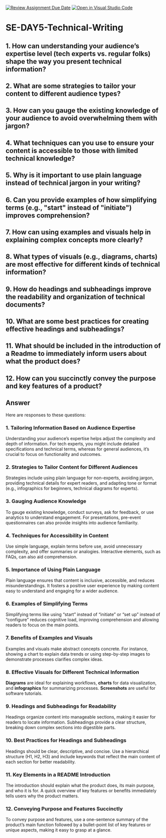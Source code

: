 [![Review Assignment Due Date](https://classroom.github.com/assets/deadline-readme-button-22041afd0340ce965d47ae6ef1cefeee28c7c493a6346c4f15d667ab976d596c.svg)](https://classroom.github.com/a/zsAR-pyY)
[![Open in Visual Studio Code](https://classroom.github.com/assets/open-in-vscode-2e0aaae1b6195c2367325f4f02e2d04e9abb55f0b24a779b69b11b9e10269abc.svg)](https://classroom.github.com/online_ide?assignment_repo_id=17029926&assignment_repo_type=AssignmentRepo)
# SE-DAY5-Technical-Writing
## 1. How can understanding your audience’s expertise level (tech experts vs. regular folks) shape the way you present technical information?
## 2. What are some strategies to tailor your content to different audience types?
## 3. How can you gauge the existing knowledge of your audience to avoid overwhelming them with jargon?
## 4. What techniques can you use to ensure your content is accessible to those with limited technical knowledge?
## 5. Why is it important to use plain language instead of technical jargon in your writing?
## 6. Can you provide examples of how simplifying terms (e.g., "start" instead of "initiate") improves comprehension?
## 7. How can using examples and visuals help in explaining complex concepts more clearly?
## 8. What types of visuals (e.g., diagrams, charts) are most effective for different kinds of technical information?
## 9. How do headings and subheadings improve the readability and organization of technical documents?
## 10. What are some best practices for creating effective headings and subheadings?
## 11. What should be included in the introduction of a Readme to immediately inform users about what the product does?
## 12. How can you succinctly convey the purpose and key features of a product?

## Answer
Here are responses to these questions:

### 1. Tailoring Information Based on Audience Expertise
Understanding your audience’s expertise helps adjust the complexity and depth of information. For tech experts, you might include detailed specifications and technical terms, whereas for general audiences, it’s crucial to focus on functionality and outcomes.

### 2. Strategies to Tailor Content for Different Audiences
Strategies include using plain language for non-experts, avoiding jargon, providing technical details for expert readers, and adapting tone or format (e.g., infographics for beginners, technical diagrams for experts).

### 3. Gauging Audience Knowledge
To gauge existing knowledge, conduct surveys, ask for feedback, or use analytics to understand engagement. For presentations, pre-event questionnaires can also provide insights into audience familiarity.

### 4. Techniques for Accessibility in Content
Use simple language, explain terms before use, avoid unnecessary complexity, and offer summaries or analogies. Interactive elements, such as FAQs, can also aid comprehension.

### 5. Importance of Using Plain Language
Plain language ensures that content is inclusive, accessible, and reduces misunderstandings. It fosters a positive user experience by making content easy to understand and engaging for a wider audience.

### 6. Examples of Simplifying Terms
Simplifying terms like using “start” instead of “initiate” or “set up” instead of “configure” reduces cognitive load, improving comprehension and allowing readers to focus on the main points.

### 7. Benefits of Examples and Visuals
Examples and visuals make abstract concepts concrete. For instance, showing a chart to explain data trends or using step-by-step images to demonstrate processes clarifies complex ideas.

### 8. Effective Visuals for Different Technical Information
**Diagrams** are ideal for explaining workflows, **charts** for data visualization, and **infographics** for summarizing processes. **Screenshots** are useful for software tutorials.

### 9. Headings and Subheadings for Readability
Headings organize content into manageable sections, making it easier for readers to locate information. Subheadings provide a clear structure, breaking down complex sections into digestible parts.

### 10. Best Practices for Headings and Subheadings
Headings should be clear, descriptive, and concise. Use a hierarchical structure (H1, H2, H3) and include keywords that reflect the main content of each section for better readability.

### 11. Key Elements in a README Introduction
The introduction should explain what the product does, its main purpose, and who it is for. A quick overview of key features or benefits immediately tells users why the product matters.

### 12. Conveying Purpose and Features Succinctly
To convey purpose and features, use a one-sentence summary of the product’s main function followed by a bullet-point list of key features or unique aspects, making it easy to grasp at a glance.
